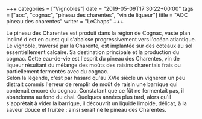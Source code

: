 +++
categories = ["Vignobles"]
date = "2019-05-09T17:30:22+00:00"
tags = ["aoc", "cognac", "pineau des charentes", "vin de liqueur"] 
title = "AOC pineau des charentes"
writer = "LeChaps"
+++

Le pineau des Charentes est produit dans la région de Cognac, vaste plan incliné d'est en ouest qui s'abaisse progressivement vers l'océan atlantique. Le vignoble, traversé par la Charente, est implantée sur des coteaux au sol essentiellement calcaire. Sa destination principale et la production du cognac. Cette eau-de-vie est l'esprit du pineau des Charentes, vin de liqueur résultant du mélange des moûts des raisins charentais frais ou partiellement fermentés avec du cognac.  
Selon la légende, c'est par hasard qu'au XVIe siècle un vigneron un peu distrait commis l'erreur de remplir de moût de raisin une barrique qui contenait encore du cognac. Constatant que ce fût ne fermentait pas, il abandonna au fond du chai. Quelques années plus tard, alors qu'il s'apprêtait à vider la barrique, il découvrit un liquide limpide, délicat, à la saveur douce et fruitée : ainsi serait né le pineau des Charentes.
